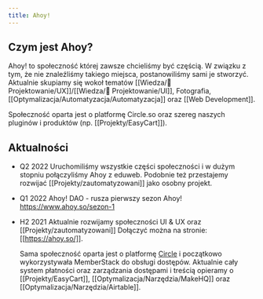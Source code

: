 ```yaml
---
title: Ahoy!
--- 
```


## Czym jest Ahoy?
Ahoy! to społeczność której zawsze chcieliśmy być częścią. W związku z tym, że nie znaleźliśmy takiego miejsca, postanowiliśmy sami je stworzyć. Aktualnie skupiamy się wokoł tematów [[Wiedza/🎨 Projektowanie/UX]]/[[Wiedza/🎨 Projektowanie/UI]], Fotografia, [[Optymalizacja/Automatyzacja/Automatyzacja]] oraz [[Web Development]].

Społeczność oparta jest o platformę Circle.so oraz szereg naszych pluginów i produktów (np. [[Projekty/EasyCart]]).

## Aktualności

- Q2 2022
	Uruchomiliśmy wszystkie części społeczności i w dużym stopniu połączyliśmy Ahoy z eduweb. Podobnie też przestajemy rozwijać [[Projekty/zautomatyzowani]] jako osobny projekt.

- Q1 2022
	Ahoy! DAO - rusza pierwszy sezon Ahoy! https://www.ahoy.so/sezon-1
	
- H2 2021
	Aktualnie rozwijamy społeczności UI & UX oraz [[Projekty/zautomatyzowani]]
	Dołączyć można na stronie: [[https://ahoy.so/]].
	
	Sama społeczność oparta jest o platformę [Circle](https://circle.so/) i początkowo wykorzystywała MemberStack do obsługi dostępów. Aktualnie cały system płatności oraz zarządzania dostępami i treścią opieramy o [[Projekty/EasyCart]], [[Optymalizacja/Narzędzia/MakeHQ]] oraz [[Optymalizacja/Narzędzia/Airtable]].
